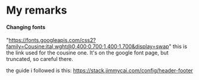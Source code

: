 # My remarks

#### Changing fonts

"<https://fonts.googleapis.com/css2?family=Cousine:ital,wght@0,400;0,700;1,400;1,700&display=swap>"
this is the link used for the cousine one. It's on the google font page, but truncated, so careful there.

the guide i followed is this:
<https://stack.jimmycai.com/config/header-footer>
